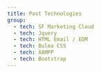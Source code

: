 ```yaml
---
title: Past Technologies
group:
  - tech: SF Marketing Cloud
  - tech: Jquery
  - tech: HTML Email / EDM
  - tech: Bulma CSS
  - tech: XAMPP
  - tech: Bootstrap
---
```

